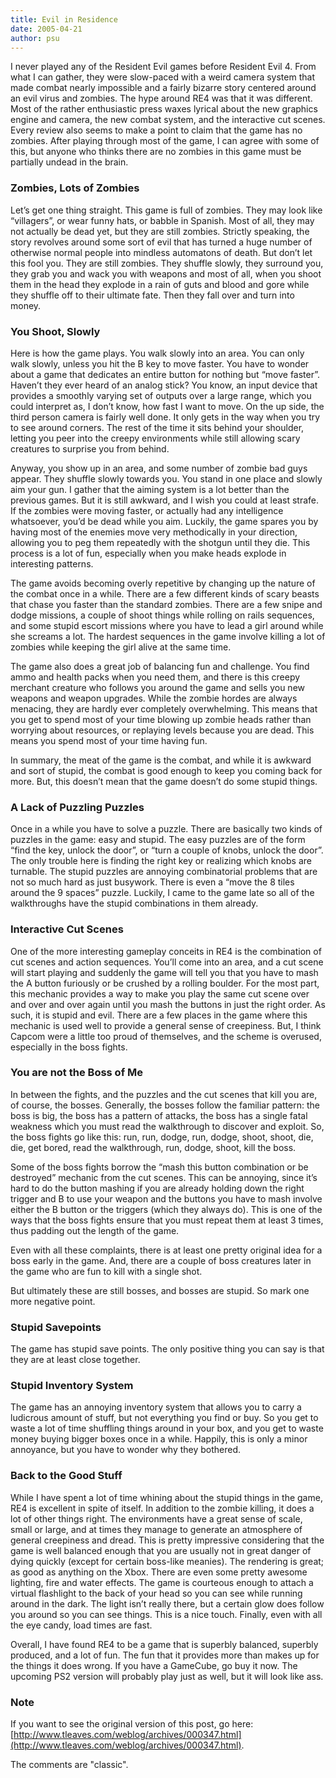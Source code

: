 ```yaml
---
title: Evil in Residence
date: 2005-04-21
author: psu
---
```


I never played any of the Resident Evil games before Resident Evil 4. From what I can
gather, they were slow-paced with a weird camera system that made combat nearly impossible
and a fairly bizarre story centered around an evil virus and zombies. The hype around RE4
was that it was different. Most of the rather enthusiastic press waxes lyrical about the
new graphics engine and camera, the new combat system, and the interactive cut scenes.
Every review also seems to make a point to claim that the game has no zombies. After
playing through most of the game, I can agree with some of this, but anyone who thinks
there are no zombies in this game must be partially undead in the brain. 

### Zombies, Lots of Zombies

Let’s get one thing straight. This game is full of zombies. They may look like
“villagers”, or wear funny hats, or babble in Spanish. Most of all, they may not actually
be dead yet, but they are still zombies. Strictly speaking, the story revolves around some
sort of evil that has turned a huge number of otherwise normal people into mindless
automatons of death. But don’t let this fool you. They are still zombies. They shuffle
slowly, they surround you, they grab you and wack you with weapons and most of all, when
you shoot them in the head they explode in a rain of guts and blood and gore while they
shuffle off to their ultimate fate. Then they fall over and turn into money.

### You Shoot, Slowly

Here is how the game plays. You walk slowly into an area. You can only walk slowly, unless
you hit the B key to move faster. You have to wonder about a game that dedicates an entire
button for nothing but “move faster”. Haven’t they ever heard of an analog stick? You
know, an input device that provides a smoothly varying set of outputs over a large range,
which you could interpret as, I don’t know, how fast I want to move. On the up side, the
third person camera is fairly well done. It only gets in the way when you try to see
around corners. The rest of the time it sits behind your shoulder, letting you peer into
the creepy environments while still allowing scary creatures to surprise you from behind.

Anyway, you show up in an area, and some number of zombie bad guys appear. They shuffle
slowly towards you. You stand in one place and slowly aim your gun. I gather that the
aiming system is a lot better than the previous games. But it is still awkward, and I wish
you could at least strafe. If the zombies were moving faster, or actually had any
intelligence whatsoever, you’d be dead while you aim. Luckily, the game spares you by
having most of the enemies move very methodically in your direction, allowing you to peg
them repeatedly with the shotgun until they die. This process is a lot of fun, especially
when you make heads explode in interesting patterns.

The game avoids becoming overly repetitive by changing up the nature of the combat once in
a while. There are a few different kinds of scary beasts that chase you faster than the
standard zombies. There are a few snipe and dodge missions, a couple of shoot things while
rolling on rails sequences, and some stupid escort missions where you have to lead a girl
around while she screams a lot. The hardest sequences in the game involve killing a lot of
zombies while keeping the girl alive at the same time.

The game also does a great job of balancing fun and challenge. You find ammo and health
packs when you need them, and there is this creepy merchant creature who follows you
around the game and sells you new weapons and weapon upgrades. While the zombie hordes are
always menacing, they are hardly ever completely overwhelming. This means that you get to
spend most of your time blowing up zombie heads rather than worrying about resources, or
replaying levels because you are dead. This means you spend most of your time having fun.

In summary, the meat of the game is the combat, and while it is awkward and sort of stupid, the combat is good enough to keep you coming back for more. But, this doesn’t mean that the game doesn’t do some stupid things.

### A Lack of Puzzling Puzzles

Once in a while you have to solve a puzzle. There are basically two kinds of puzzles in
the game: easy and stupid. The easy puzzles are of the form “find the key, unlock the
door”, or “turn a couple of knobs, unlock the door”. The only trouble here is finding the
right key or realizing which knobs are turnable. The stupid puzzles are annoying
combinatorial problems that are not so much hard as just busywork. There is even a “move
the 8 tiles around the 9 spaces” puzzle. Luckily, I came to the game late so all of the
walkthroughs have the stupid combinations in them already.

### Interactive Cut Scenes

One of the more interesting gameplay conceits in RE4 is the combination of cut scenes and
action sequences. You’ll come into an area, and a cut scene will start playing and
suddenly the game will tell you that you have to mash the A button furiously or be crushed
by a rolling boulder. For the most part, this mechanic provides a way to make you play the
same cut scene over and over and over again until you mash the buttons in just the right
order. As such, it is stupid and evil. There are a few places in the game where this
mechanic is used well to provide a general sense of creepiness. But, I think Capcom were a
little too proud of themselves, and the scheme is overused, especially in the boss fights.

### You are not the Boss of Me

In between the fights, and the puzzles and the cut scenes that kill you are, of course,
the bosses. Generally, the bosses follow the familiar pattern: the boss is big, the boss
has a pattern of attacks, the boss has a single fatal weakness which you must read the
walkthrough to discover and exploit. So, the boss fights go like this: run, run, dodge,
run, dodge, shoot, shoot, die, die, get bored, read the walkthrough, run, dodge, shoot,
kill the boss.

Some of the boss fights borrow the “mash this button combination or be destroyed” mechanic
from the cut scenes. This can be annoying, since it’s hard to do the button mashing if you
are already holding down the right trigger and B to use your weapon and the buttons you
have to mash involve either the B button or the triggers (which they always do). This is
one of the ways that the boss fights ensure that you must repeat them at least 3 times,
thus padding out the length of the game.

Even with all these complaints, there is at least one pretty original idea for a boss
early in the game. And, there are a couple of boss creatures later in the game who are fun
to kill with a single shot.

But ultimately these are still bosses, and bosses are stupid. So mark one more negative point.

### Stupid Savepoints

The game has stupid save points. The only positive thing you can say is that they are at
least close together.

### Stupid Inventory System

The game has an annoying inventory system that allows you to carry a ludicrous amount of
stuff, but not everything you find or buy. So you get to waste a lot of time shuffling
things around in your box, and you get to waste money buying bigger boxes once in a while.
Happily, this is only a minor annoyance, but you have to wonder why they bothered.

### Back to the Good Stuff

While I have spent a lot of time whining about the stupid things in the game, RE4 is
excellent in spite of itself. In addition to the zombie killing, it does a lot of other
things right. The environments have a great sense of scale, small or large, and at times
they manage to generate an atmosphere of general creepiness and dread. This is pretty
impressive considering that the game is well balanced enough that you are usually not in
great danger of dying quickly (except for certain boss-like meanies). The rendering is
great; as good as anything on the Xbox. There are even some pretty awesome lighting, fire
and water effects. The game is courteous enough to attach a virtual flashlight to the back
of your head so you can see while running around in the dark. The light isn’t really
there, but a certain glow does follow you around so you can see things. This is a nice
touch. Finally, even with all the eye candy, load times are fast.

Overall, I have found RE4 to be a game that is superbly balanced, superbly produced, and a
lot of fun. The fun that it provides more than makes up for the things it does wrong. If
you have a GameCube, go buy it now. The upcoming PS2 version will probably play just as
well, but it will look like ass.

### Note

If you want to see the original version of this post, go here:
[http://www.tleaves.com/weblog/archives/000347.html](http://www.tleaves.com/weblog/archives/000347.html).

The comments are "classic".